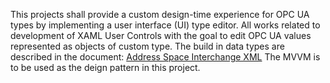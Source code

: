 This projects shall provide a custom design-time experience for OPC UA types by implementing a user interface 
(UI) type editor. All works related to development of XAML User Controls with the goal to edit OPC UA values 
represented as objects of custom type.
The build in data types are described in the document:
[Address Space Interchange XML](http://www.commsvr.com/InternetDSL/commserver/P_DowloadCenter/P_Publications/P-150101E-AddressSpaceInterchangeXML.pdf)
The MVVM is to be used as the deign pattern in this project.
